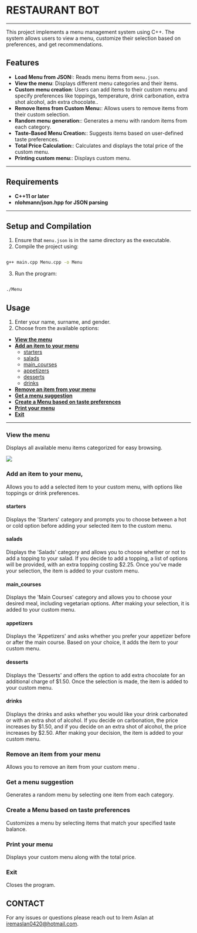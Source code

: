 # RESTAURANT BOT

---
This project implements a menu management system using C++. The system allows users to view a menu, customize their selection based on preferences, and get recommendations.



## Features


- **Load Menu from JSON:**: Reads menu items from `menu.json`.
- **View the menu**: Displays different menu categories and their items.
- **Custom menu creation**: Users can add items to their custom menu and specify preferences like toppings, temperature, drink carbonation, extra shot alcohol, adn extra chocolate..
- **Remove Items from Custom Menu:**: Allows users to remove items from their custom selection.
- **Random menu generation:**: Generates a menu with random items from each category.
- **Taste-Based Menu Creation:**: Suggests items based on user-defined taste preferences.
- **Total Price Calculation:**: Calculates and displays the total price of the custom menu.
- **Printing custom menu:**: Displays custom menu.

---

## Requirements

- **C++11 or later**
- **nlohmann/json.hpp for JSON parsing**

---

 ## Setup and Compilation

1. Ensure that `menu.json` is in the same directory as the executable.
2. Compile the project using:
 ```bash

g++ main.cpp Menu.cpp -o Menu

   ```
3. Run the program:

```bash

./Menu

   ```

## Usage

1. Enter your name, surname, and gender.
2. Choose from the available options:

- [**View the menu**](#view-the-menu)
- [**Add an item to your menu**](#add-an-item-to-your-menu)
  - [starters](#starters)
  - [salads](#salads)
  - [main_courses](#main_courses)
  - [appetizers](#appetizers)
  - [desserts](#desserts)
  - [drinks](#drinks)
- [**Remove an item from your  menu**](#remove-an-item-from-your-menu)
- [**Get a menu suggestion**](#get-a-menu-suggestion)
- [**Create a Menu based on taste preferences**](#create-a-Menu-based-on-taste-preferences)
- [**Print your menu**](#print-your-menu)
- [**Exit**](#exit)

---

### View the menu

Displays all available menu items categorized for easy browsing.

![](https://github.com/user-attachments/assets/1bd69208-cf0f-4ced-af77-3f9c917662e7)


### Add an item to your menu,

 Allows you to add a selected item to your custom menu, with options like toppings or drink preferences.

#### starters

Displays the 'Starters' category and prompts you to choose between a hot or cold option before adding your selected item to the custom menu.

#### salads

Displays the 'Salads' category and allows you to choose whether or not to add a topping to your salad. If you decide to add a topping, a list of options will be provided, with an extra topping costing $2.25. Once you've made your selection, the item is added to your custom menu.

#### main_courses

Displays the 'Main Courses' category and allows you to choose your desired meal, including vegetarian options. After making your selection, it is added to your custom menu.

#### appetizers

Displays the 'Appetizers' and asks whether you prefer your appetizer before or after the main course. Based on your choice, it adds the item to your custom menu.

#### desserts

Displays the 'Desserts' and offers the option to add extra chocolate for an additional charge of $1.50. Once the selection is made, the item is added to your custom menu.

#### drinks

Displays the drinks and asks whether you would like your drink carbonated or with an extra shot of alcohol. If you decide on carbonation, the price increases by $1.50, and if you decide on an extra shot of alcohol, the price increases by $2.50. After making your decision, the item is added to your custom menu.

### Remove an item from your  menu

Allows you to remove an item from your custom menu .

### Get a menu suggestion

Generates a random menu by selecting one item from each category.

### Create a Menu based on taste preferences

Customizes a menu by selecting items that match your specified taste balance.

### Print your menu

Displays your custom menu along with the total price.

### Exit

Closes the program.


## CONTACT

For any issues or questions please reach out to Irem Aslan at iremaslan0420@hotmail.com.
